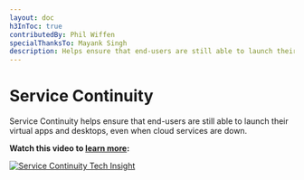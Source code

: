 ```yaml
---
layout: doc
h3InToc: true
contributedBy: Phil Wiffen
specialThanksTo: Mayank Singh
description: Helps ensure that end-users are still able to launch their virtual apps and desktops, even when cloud services are down.
---
```

# Service Continuity

Service Continuity helps ensure that end-users are still able to launch their virtual apps and desktops, even when cloud services are down.

**Watch this video to [learn more](https://www.youtube.com/watch?v=844-fR_A14k):**

[![Service Continuity Tech Insight](/en-us/tech-zone/learn/media/shared_video-placeholder.png)](https://www.youtube.com/watch?v=844-fR_A14k)
